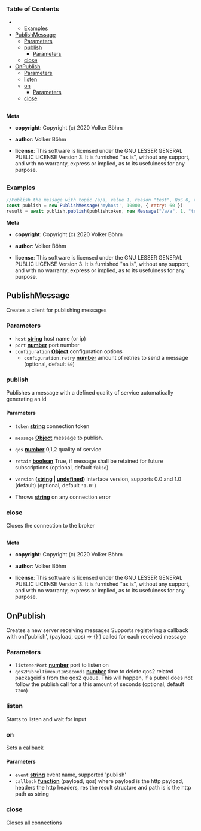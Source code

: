 <!-- Generated by documentation.js. Update this documentation by updating the source code. -->

### Table of Contents

-   -   [Examples][1]
-   [PublishMessage][2]
    -   [Parameters][3]
    -   [publish][4]
        -   [Parameters][5]
    -   [close][6]
-   [OnPublish][7]
    -   [Parameters][8]
    -   [listen][9]
    -   [on][10]
        -   [Parameters][11]
    -   [close][12]

## 

**Meta**

-   **copyright**: Copyright (c) 2020 Volker Böhm

-   **author**: Volker Böhm
-   **license**: This software is licensed under the GNU LESSER GENERAL PUBLIC LICENSE Version 3. It is furnished
    "as is", without any support, and with no warranty, express or implied, as to its usefulness for
    any purpose.

## 

### Examples

```javascript
//Publish the message with topic /a/a, value 1, reason "test", QoS 0, retain 0:
const publish = new PublishMessage('myhost', 10000, { retry: 60 })
result = await publish.publish(publishtoken, new Message("/a/a", 1, "test"), 0, 0);
```

**Meta**

-   **copyright**: Copyright (c) 2020 Volker Böhm

-   **author**: Volker Böhm
-   **license**: This software is licensed under the GNU LESSER GENERAL PUBLIC LICENSE Version 3. It is furnished
    "as is", without any support, and with no warranty, express or implied, as to its usefulness for
    any purpose.

## PublishMessage

Creates a client for publishing messages

### Parameters

-   `host` **[string][13]** host name (or ip)
-   `port` **[number][14]** port number
-   `configuration` **[Object][15]** configuration options
    -   `configuration.retry` **[number][14]** amount of retries to send a message (optional, default `60`)

### publish

Publishes a message with a defined quality of service automatically generating an id

#### Parameters

-   `token` **[string][13]** connection token
-   `message` **[Object][15]** message to publish.
-   `qos` **[number][14]** 0,1,2 quality of service
-   `retain` **[boolean][16]** True, if message shall be retained for future subscriptions (optional, default `false`)
-   `version` **([string][13] \| [undefined][17])** interface version, supports 0.0 and 1.0 (default) (optional, default `'1.0'`)


-   Throws **[string][13]** on any connection error

### close

Closes the connection to the broker

## 

**Meta**

-   **copyright**: Copyright (c) 2020 Volker Böhm

-   **author**: Volker Böhm
-   **license**: This software is licensed under the GNU LESSER GENERAL PUBLIC LICENSE Version 3. It is furnished
    "as is", without any support, and with no warranty, express or implied, as to its usefulness for
    any purpose.

## OnPublish

Creates a new server receiving messages
Supports registering a callback with on('publish', (payload, qos) => {} ) called for each received message

### Parameters

-   `listenerPort` **[number][14]** port to listen on
-   `qos2PubrelTimeoutInSeconds` **[number][14]** time to delete qos2 related packageid´s from the qos2 queue.
    This will happen, if a pubrel does not follow the publish call for a this amount of seconds (optional, default `7200`)

### listen

Starts to listen and wait for input

### on

Sets a callback

#### Parameters

-   `event` **[string][13]** event name, supported 'publish'
-   `callback` **[function][18]** (payload, qos)
    where payload is the http payload, headers the http headers, res the result structure and path is
    is the http path as string

### close

Closes all connections

[1]: #examples

[2]: #publishmessage

[3]: #parameters

[4]: #publish

[5]: #parameters-1

[6]: #close

[7]: #onpublish

[8]: #parameters-2

[9]: #listen

[10]: #on

[11]: #parameters-3

[12]: #close-1

[13]: https://developer.mozilla.org/docs/Web/JavaScript/Reference/Global_Objects/String

[14]: https://developer.mozilla.org/docs/Web/JavaScript/Reference/Global_Objects/Number

[15]: https://developer.mozilla.org/docs/Web/JavaScript/Reference/Global_Objects/Object

[16]: https://developer.mozilla.org/docs/Web/JavaScript/Reference/Global_Objects/Boolean

[17]: https://developer.mozilla.org/docs/Web/JavaScript/Reference/Global_Objects/undefined

[18]: https://developer.mozilla.org/docs/Web/JavaScript/Reference/Statements/function
